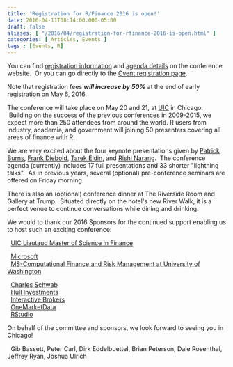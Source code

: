 ```yaml
---
title: 'Registration for R/Finance 2016 is open!'
date: 2016-04-11T08:14:00.000-05:00
draft: false
aliases: [ "/2016/04/registration-for-rfinance-2016-is-open.html" ]
categories: [ Articles, Events ]
tags : [Events, R]
---
```


You can find [registration information](http://www.rinfinance.com/register/) and [agenda details](http://www.rinfinance.com/agenda/) on the conference website.  Or you can go directly to the [Cvent registration page](http://go.uic.edu/rfinance).  
  
Note that registration fees _**will increase by 50%**_ at the end of early registration on May 6, 2016.  
  
The conference will take place on May 20 and 21, at [UIC](http://www.uic.edu/) in Chicago.  Building on the success of the previous conferences in 2009-2015, we expect more than 250 attendees from around the world. R users from industry, academia, and government will joining 50 presenters covering all areas of finance with R.  
  
We are very excited about the four keynote presentations given by [Patrick Burns](http://www.burns-stat.com/), [Frank Diebold](http://www.ssc.upenn.edu/~fdiebold/), [Tarek Eldin](https://www.linkedin.com/in/tarekeldin), and [Rishi Narang](http://www.thequantbook.com/about-the-author.html).  The conference agenda (currently) includes 17 full presentations and 33 shorter "lightning talks".  As in previous years, several (optional) pre-conference seminars are offered on Friday morning.  
  
There is also an (optional) conference dinner at The Riverside Room and Gallery at Trump.  Situated directly on the hotel's new River Walk, it is a perfect venue to continue conversations while dining and drinking.  
  
We would to thank our 2016 Sponsors for the continued support enabling us to host such an exciting conference:  
  
  [UIC Liautaud Master of Science in Finance](http://business.uic.edu/liautaud-programs/masters-finance)  
  
  [Microsoft](http://msdsug.microsoft.com/)  
  [MS-Computational Finance and Risk Management at University of Washington](http://depts.washington.edu/compfin/)  
  
  [Charles Schwab](https://www.schwab.com/)  
  [Hull Investments](http://www.hullinvest.com/HI/)  
  [Interactive Brokers](https://www.interactivebrokers.com/)  
  [OneMarketData](https://www.onetick.com/)  
  [RStudio](https://www.rstudio.com/)  
  
On behalf of the committee and sponsors, we look forward to seeing you in Chicago!  
  
  Gib Bassett, Peter Carl, Dirk Eddelbuettel, Brian Peterson, Dale Rosenthal, Jeffrey Ryan, Joshua Ulrich